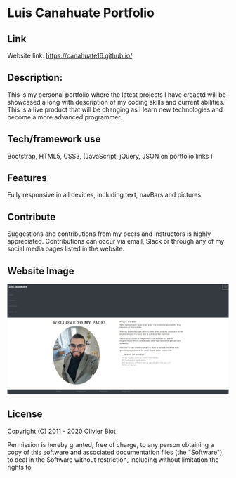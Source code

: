 # Luis Canahuate Portfolio

## Link
 Website link: https://canahuate16.github.io/



## Description: 
This is my personal portfolio where the latest projects I have creaetd will be showcased a long with description of my coding skills and current abilities. This is a live product that will be changing as I learn new technologies and become a more advanced programmer.

## Tech/framework use
Bootstrap, HTML5, CSS3, (JavaScript, jQuery, JSON on portfolio links )

## Features
Fully responsive in all devices, including text, navBars and pictures.


## Contribute

Suggestions and contributions from my peers and instructors is highly appreciated. Contributions can occur via email, Slack or through any of my social media pages listed in the website.

## Website Image

![](image/websiteimage.PNG)

## License
Copyright (C) 2011 - 2020 Olivier Biot

Permission is hereby granted, free of charge, to any person obtaining a copy of
this software and associated documentation files (the "Software"), to deal in
the Software without restriction, including without limitation the rights to
